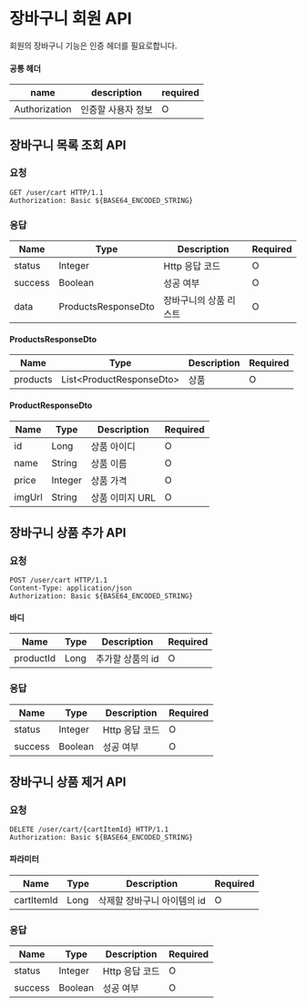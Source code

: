 # 장바구니 회원 API

회원의 장바구니 기능은 인증 헤더를 필요로합니다.

#### 공통 헤더

| name          | description | required |
|---------------|-------------|----------|
| Authorization | 인증할 사용자 정보  | O        |

## 장바구니 목록 조회 API

### 요청

```http request
GET /user/cart HTTP/1.1
Authorization: Basic ${BASE64_ENCODED_STRING}
```
### 응답

| Name    | Type    | Description | Required |
|---------|---------|------------|----------|
| status  | Integer | Http 응답 코드 | O|
| success | Boolean | 성공 여부      | O|
| data | ProductsResponseDto | 장바구니의 상품 리스트 | O|

#### ProductsResponseDto

| Name     | Type                       | Description | Required |
|----------|----------------------------|-------------|----------|
| products | List\<ProductResponseDto\> | 상품          | O|

#### ProductResponseDto

| Name   | Type    | Description | Required | 
|--------|---------|-------------|----------|
| id     | Long    | 상품 아이디      | O|
| name   | String  | 상품 이름       | O|
| price  | Integer | 상품 가격       | O|
| imgUrl | String  | 상품 이미지 URL  | O|

## 장바구니 상품 추가 API

### 요청

```http request
POST /user/cart HTTP/1.1
Content-Type: application/json
Authorization: Basic ${BASE64_ENCODED_STRING}
```

#### 바디


| Name | Type | Description | Required |
|------|------|-------------|----------|
|productId| Long| 추가할 상품의 id| O|

### 응답


| Name    | Type    | Description | Required |
|---------|---------|------------|----------|
| status  | Integer | Http 응답 코드 | O|
| success | Boolean | 성공 여부      | O|


## 장바구니 상품 제거 API

### 요청

```http request
DELETE /user/cart/{cartItemId} HTTP/1.1
Authorization: Basic ${BASE64_ENCODED_STRING}
```

#### 파라미터

| Name       | Type | Description      | Required |
|------------|------|------------------|----------|
| cartItemId | Long| 삭제할 장바구니 아이템의 id | O|

### 응답


| Name    | Type    | Description | Required |
|---------|---------|------------|----------|
| status  | Integer | Http 응답 코드 | O|
| success | Boolean | 성공 여부      | O|
